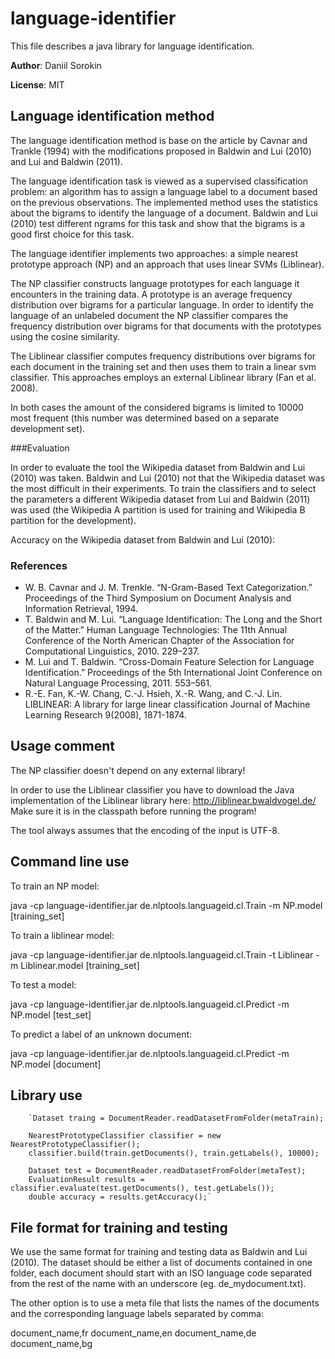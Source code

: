 language-identifier
===================

This file describes a java library for language identification.

**Author**: Daniil Sorokin

**License**: MIT


Language identification method
------------------------------

The language identification method is base on the article by Cavnar and Trankle (1994) 
with the modifications proposed in Baldwin and Lui (2010) and Lui and Baldwin (2011).

The language identification task is viewed as a supervised classification problem: 
an algorithm has to assign a language label to a document based on the previous
observations. The implemented method uses the statistics about the bigrams to 
identify the language of a document. Baldwin and Lui (2010) test different ngrams 
for this task and show that the bigrams is a good first choice for this task. 

The language identifier implements two approaches: a simple nearest prototype
approach (NP) and an approach that uses linear SVMs (Liblinear). 

The NP classifier constructs language prototypes for each language it encounters 
in the training data. A prototype is an average frequency distribution over bigrams
for a particular language. In order to identify the language of an unlabeled document
the NP classifier compares the frequency distribution over bigrams for that documents
with the prototypes using the cosine similarity. 

The Liblinear classifier computes frequency distributions over bigrams for each
document in the training set and then uses them to train a linear svm classifier.
This approaches employs an external Liblinear library (Fan et al. 2008).

In both cases the amount of the considered bigrams is limited to 10000 most frequent
(this number was determined based on a separate development set).

###Evaluation

In order to evaluate the tool the Wikipedia dataset from Baldwin and Lui (2010)
was taken. Baldwin and Lui (2010) not that the Wikipedia dataset was the most 
difficult in their experiments. To train the classifiers and to select the parameters 
a different Wikipedia dataset from Lui and Baldwin (2011) was used (the Wikipedia A 
partition is used for training and Wikipedia B partition for the development). 

Accuracy on the Wikipedia dataset from Baldwin and Lui (2010):

### References
* W. B. Cavnar and J. M. Trenkle. “N-Gram-Based Text Categorization.” Proceedings of the Third Symposium on Document Analysis and Information Retrieval, 1994.
* T. Baldwin and M. Lui. “Language Identification: The Long and the Short of the Matter.” Human Language Technologies: The 11th Annual Conference of the North American Chapter of the Association for Computational Linguistics, 2010. 229–237.
* M. Lui and T. Baldwin. “Cross-Domain Feature Selection for Language Identification.” Proceedings of the 5th International Joint Conference on Natural Language Processing, 2011. 553–561.
* R.-E. Fan, K.-W. Chang, C.-J. Hsieh, X.-R. Wang, and C.-J. Lin. LIBLINEAR: A library for large linear classification Journal of Machine Learning Research 9(2008), 1871-1874.


Usage comment
-------------

The NP classifier doesn't depend on any external library!

In order to use the Liblinear classifier you have to download the Java implementation
of the Liblinear library here: http://liblinear.bwaldvogel.de/
Make sure it is in the classpath before running the program!

The tool always assumes that the encoding of the input is UTF-8.

Command line use
----------------

To train an NP model: 

java -cp language-identifier.jar de.nlptools.languageid.cl.Train -m NP.model [training_set]


To train a liblinear model: 

java -cp language-identifier.jar de.nlptools.languageid.cl.Train -t Liblinear -m Liblinear.model [training_set]


To test a model: 

java -cp language-identifier.jar de.nlptools.languageid.cl.Predict -m NP.model [test_set]

To predict a label of an unknown document: 

java -cp language-identifier.jar de.nlptools.languageid.cl.Predict -m NP.model [document]


Library use
-----------

        `Dataset traing = DocumentReader.readDatasetFromFolder(metaTrain);
        
        NearestPrototypeClassifier classifier = new NearestPrototypeClassifier();
        classifier.build(train.getDocuments(), train.getLabels(), 10000);

        Dataset test = DocumentReader.readDatasetFromFolder(metaTest);
        EvaluationResult results = classifier.evaluate(test.getDocuments(), test.getLabels());
        double accuracy = results.getAccuracy();`


File format for training and testing
------------------------------------

We use the same format for training and testing data as Baldwin and Lui (2010).
The dataset should be either a list of documents contained in one folder, each 
document should start with an ISO language code separated from the rest of the name
with an underscore (eg. de_mydocument.txt).

The other option is to use a meta file that lists the names of the documents and 
the corresponding language labels separated by comma:

document_name,fr
document_name,en
document_name,de
document_name,bg